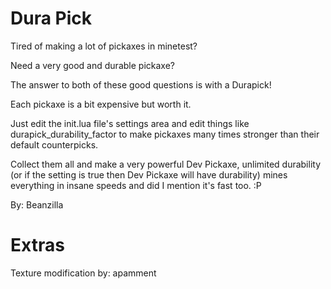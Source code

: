# Dura Pick

Tired of making a lot of pickaxes in minetest?

Need a very good and durable pickaxe?

The answer to both of these good questions is with a Durapick!

Each pickaxe is a bit expensive but worth it.

Just edit the init.lua file's settings area and edit things like durapick_durability_factor to make pickaxes many times stronger than their default counterpicks.

Collect them all and make a very powerful Dev Pickaxe, unlimited durability (or if the setting is true then Dev Pickaxe will have durability) mines everything in insane speeds and did I mention it's fast too. :P

By: Beanzilla

# Extras

Texture modification by: apamment